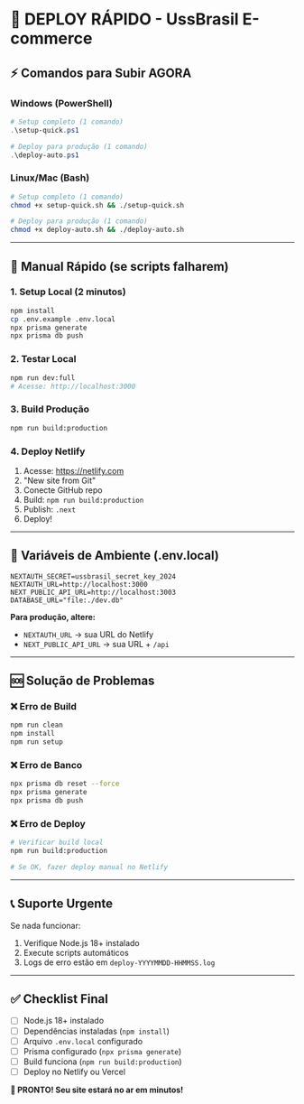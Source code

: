 # 🚀 DEPLOY RÁPIDO - UssBrasil E-commerce

## ⚡ **Comandos para Subir AGORA**

### **Windows (PowerShell)**
```powershell
# Setup completo (1 comando)
.\setup-quick.ps1

# Deploy para produção (1 comando)
.\deploy-auto.ps1
```

### **Linux/Mac (Bash)**
```bash
# Setup completo (1 comando)
chmod +x setup-quick.sh && ./setup-quick.sh

# Deploy para produção (1 comando)  
chmod +x deploy-auto.sh && ./deploy-auto.sh
```

---

## 🎯 **Manual Rápido (se scripts falharem)**

### **1. Setup Local (2 minutos)**
```bash
npm install
cp .env.example .env.local
npx prisma generate
npx prisma db push
```

### **2. Testar Local**
```bash
npm run dev:full
# Acesse: http://localhost:3000
```

### **3. Build Produção**
```bash
npm run build:production
```

### **4. Deploy Netlify**
1. Acesse: https://netlify.com
2. "New site from Git"
3. Conecte GitHub repo
4. Build: `npm run build:production`
5. Publish: `.next`
6. Deploy!

---

## 🔧 **Variáveis de Ambiente (.env.local)**

```env
NEXTAUTH_SECRET=ussbrasil_secret_key_2024
NEXTAUTH_URL=http://localhost:3000
NEXT_PUBLIC_API_URL=http://localhost:3003
DATABASE_URL="file:./dev.db"
```

**Para produção, altere:**
- `NEXTAUTH_URL` → sua URL do Netlify
- `NEXT_PUBLIC_API_URL` → sua URL + `/api`

---

## 🆘 **Solução de Problemas**

### **❌ Erro de Build**
```bash
npm run clean
npm install
npm run setup
```

### **❌ Erro de Banco**
```bash
npx prisma db reset --force
npx prisma generate
npx prisma db push
```

### **❌ Erro de Deploy**
```bash
# Verificar build local
npm run build:production

# Se OK, fazer deploy manual no Netlify
```

---

## 📞 **Suporte Urgente**

Se nada funcionar:
1. Verifique Node.js 18+ instalado
2. Execute scripts automáticos
3. Logs de erro estão em `deploy-YYYYMMDD-HHMMSS.log`

---

## ✅ **Checklist Final**

- [ ] Node.js 18+ instalado
- [ ] Dependências instaladas (`npm install`)
- [ ] Arquivo `.env.local` configurado
- [ ] Prisma configurado (`npx prisma generate`)
- [ ] Build funciona (`npm run build:production`)
- [ ] Deploy no Netlify ou Vercel

**🎉 PRONTO! Seu site estará no ar em minutos!**
